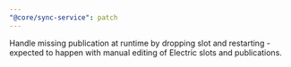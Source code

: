 ```yaml
---
"@core/sync-service": patch
---
```


Handle missing publication at runtime by dropping slot and restarting - expected to happen with manual editing of Electric slots and publications.
